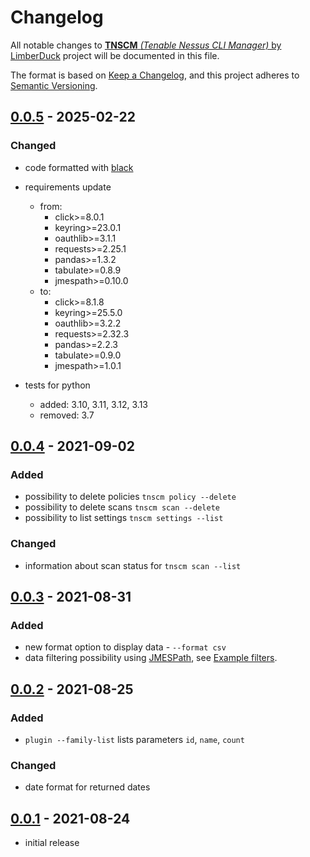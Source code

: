 # Changelog

All notable changes to [**TNSCM** *(Tenable Nessus CLI Manager)* by LimberDuck][1] project will be documented in this file.

The format is based on [Keep a Changelog](https://keepachangelog.com/en/1.0.0/),
and this project adheres to [Semantic Versioning](https://semver.org/spec/v2.0.0.html).

## [0.0.5] - 2025-02-22

### Changed

- code formatted with [black](https://black.readthedocs.io)
- requirements update
  - from:
    - click>=8.0.1
    - keyring>=23.0.1
    - oauthlib>=3.1.1
    - requests>=2.25.1
    - pandas>=1.3.2
    - tabulate>=0.8.9
    - jmespath>=0.10.0
  - to:
    - click>=8.1.8
    - keyring>=25.5.0
    - oauthlib>=3.2.2
    - requests>=2.32.3
    - pandas>=2.2.3
    - tabulate>=0.9.0
    - jmespath>=1.0.1

- tests for python
  - added: 3.10, 3.11, 3.12, 3.13
  - removed: 3.7



## [0.0.4] - 2021-09-02

### Added

- possibility to delete policies `tnscm policy --delete`
- possibility to delete scans `tnscm scan --delete`
- possibility to list settings `tnscm settings --list`

### Changed

- information about scan status for `tnscm scan --list`

## [0.0.3] - 2021-08-31

### Added

- new format option to display data - `--format csv`
- data filtering possibility using [JMESPath](https://jmespath.org), see [Example filters](https://github.com/LimberDuck/tnscm#example-filters).

## [0.0.2] - 2021-08-25

### Added

- `plugin --family-list` lists parameters `id`, `name`, `count`

### Changed

- date format for returned dates

## [0.0.1] - 2021-08-24

- initial release

[0.0.5]: https://github.com/LimberDuck/tnscm/compare/v0.0.4...v0.0.4
[0.0.4]: https://github.com/LimberDuck/tnscm/compare/v0.0.3...v0.0.4
[0.0.3]: https://github.com/LimberDuck/tnscm/compare/v0.0.2...v0.0.3
[0.0.2]: https://github.com/LimberDuck/tnscm/compare/v0.0.1...v0.0.2
[0.0.1]: https://github.com/LimberDuck/tnscm/releases/tag/v0.0.1

[1]: https://github.com/LimberDuck/tnscm
